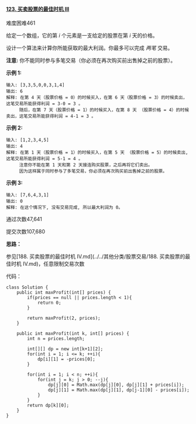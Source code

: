 #### [123. 买卖股票的最佳时机 III](https://leetcode-cn.com/problems/best-time-to-buy-and-sell-stock-iii/)

难度困难461

给定一个数组，它的第 *i* 个元素是一支给定的股票在第 *i* 天的价格。

设计一个算法来计算你所能获取的最大利润。你最多可以完成 *两笔* 交易。

**注意:** 你不能同时参与多笔交易（你必须在再次购买前出售掉之前的股票）。

**示例 1:**

```
输入: [3,3,5,0,0,3,1,4]
输出: 6
解释: 在第 4 天（股票价格 = 0）的时候买入，在第 6 天（股票价格 = 3）的时候卖出，这笔交易所能获得利润 = 3-0 = 3 。
     随后，在第 7 天（股票价格 = 1）的时候买入，在第 8 天 （股票价格 = 4）的时候卖出，这笔交易所能获得利润 = 4-1 = 3 。
```

**示例 2:**

```
输入: [1,2,3,4,5]
输出: 4
解释: 在第 1 天（股票价格 = 1）的时候买入，在第 5 天 （股票价格 = 5）的时候卖出, 这笔交易所能获得利润 = 5-1 = 4 。   
     注意你不能在第 1 天和第 2 天接连购买股票，之后再将它们卖出。   
     因为这样属于同时参与了多笔交易，你必须在再次购买前出售掉之前的股票。
```

**示例 3:**

```
输入: [7,6,4,3,1] 
输出: 0 
解释: 在这个情况下, 没有交易完成, 所以最大利润为 0。
```

通过次数47,641

提交次数107,680



**思路：**

参见[188. 买卖股票的最佳时机 IV.md](../../其他分类/股票交易/188. 买卖股票的最佳时机 IV.md)，任意限制交易次数



代码：

```
class Solution {
    public int maxProfit(int[] prices) {
        if(prices == null || prices.length < 1){
            return 0;
        }
        
        return maxProfit(2, prices);
    }

    public int maxProfit(int k, int[] prices) {
        int n = prices.length;

        int[][] dp = new int[k+1][2];
        for(int i = 1; i <= k; ++i){
            dp[i][1] = -prices[0];
        }

        for(int i = 1; i < n; ++i){
            for(int j = k; j > 0; --j){
                dp[j][0] = Math.max(dp[j][0], dp[j][1] + prices[i]);
                dp[j][1] = Math.max(dp[j][1], dp[j-1][0] - prices[i]);
            }
        }
        return dp[k][0];
    }
}
```

